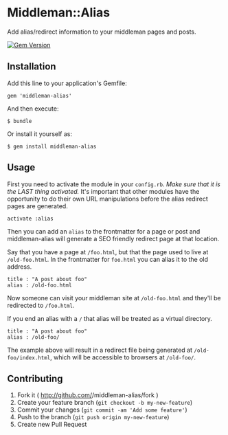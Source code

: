 # Middleman::Alias

Add alias/redirect information to your middleman pages and posts.

[![Gem Version](https://badge.fury.io/rb/middleman-alias.png)](http://badge.fury.io/rb/middleman-alias)

## Installation

Add this line to your application's Gemfile:

    gem 'middleman-alias'

And then execute:

    $ bundle

Or install it yourself as:

    $ gem install middleman-alias

## Usage

First you need to activate the module in your `config.rb`. *Make sure
that it is the LAST thing activated.* It's important that other modules
have the opportunity to do their own URL manipulations before the
alias redirect pages are generated.

```
activate :alias
```

Then you can add an `alias` to the frontmatter for a page or post and
middleman-alias will generate a SEO friendly redirect page at that
location.

Say that you have a page at `/foo.html`, but that the page used to live
at `/old-foo.html`.  In the frontmatter for `foo.html` you can alias it
to the old address.

```
title : "A post about foo"
alias : /old-foo.html
```

Now someone can visit your middleman site at `/old-foo.html` and they'll
be redirected to `/foo.html`.

If you end an alias with a `/` that alias will be treated as a virtual
directory.

```
title : "A post about foo"
alias : /old-foo/
```

The example above will result in a redirect file being generated at
`/old-foo/index.html`, which will be accessible to browsers at `/old-foo/`.

## Contributing

1. Fork it ( http://github.com/<my-github-username>/middleman-alias/fork )
2. Create your feature branch (`git checkout -b my-new-feature`)
3. Commit your changes (`git commit -am 'Add some feature'`)
4. Push to the branch (`git push origin my-new-feature`)
5. Create new Pull Request
